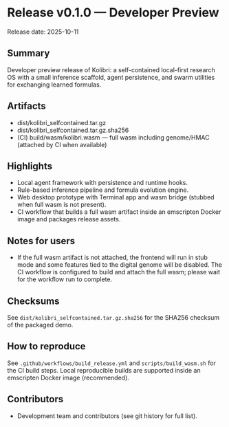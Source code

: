 # Release v0.1.0 — Developer Preview

Release date: 2025-10-11

Summary
-------
Developer preview release of Kolibri: a self-contained local-first research OS with a small inference scaffold, agent persistence, and swarm utilities for exchanging learned formulas.

Artifacts
---------
- dist/kolibri_selfcontained.tar.gz
- dist/kolibri_selfcontained.tar.gz.sha256
- (CI) build/wasm/kolibri.wasm — full wasm including genome/HMAC (attached by CI when available)

Highlights
----------
- Local agent framework with persistence and runtime hooks.
- Rule-based inference pipeline and formula evolution engine.
- Web desktop prototype with Terminal app and wasm bridge (stubbed when full wasm is not present).
- CI workflow that builds a full wasm artifact inside an emscripten Docker image and packages release assets.

Notes for users
--------------
- If the full wasm artifact is not attached, the frontend will run in stub mode and some features tied to the digital genome will be disabled. The CI workflow is configured to build and attach the full wasm; please wait for the workflow run to complete.

Checksums
---------
See `dist/kolibri_selfcontained.tar.gz.sha256` for the SHA256 checksum of the packaged demo.

How to reproduce
----------------
See `.github/workflows/build_release.yml` and `scripts/build_wasm.sh` for the CI build steps. Local reproducible builds are supported inside an emscripten Docker image (recommended).

Contributors
------------
- Development team and contributors (see git history for full list).
